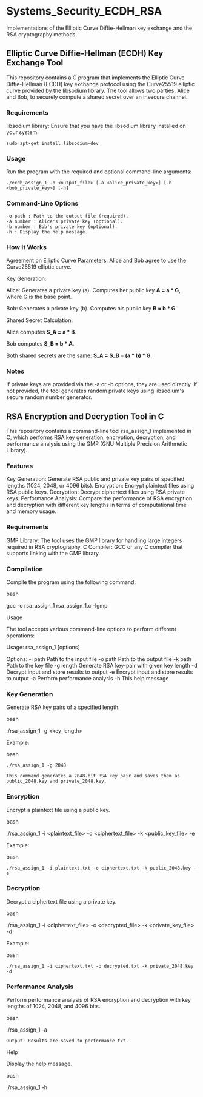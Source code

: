 # Systems_Security_ECDH_RSA
Implementations of the Elliptic Curve Diffie-Hellman key exchange and the RSA cryptography methods.

## Elliptic Curve Diffie-Hellman (ECDH) Key Exchange Tool

This repository contains a C program that implements the Elliptic Curve Diffie-Hellman (ECDH) key exchange protocol using the Curve25519 elliptic curve provided by the libsodium library. The tool allows two parties, Alice and Bob, to securely compute a shared secret over an insecure channel.

### Requirements

libsodium library: Ensure that you have the libsodium library installed on your system.
```
sudo apt-get install libsodium-dev
```

### Usage

Run the program with the required and optional command-line arguments:

```
./ecdh_assign_1 -o <output_file> [-a <alice_private_key>] [-b <bob_private_key>] [-h]
```

### Command-Line Options
```
-o path : Path to the output file (required).
-a number : Alice's private key (optional).
-b number : Bob's private key (optional).
-h : Display the help message.
```

### How It Works

Agreement on Elliptic Curve Parameters: Alice and Bob agree to use the Curve25519 elliptic curve.

Key Generation:

Alice:
Generates a private key (a).
Computes her public key **A = a * G**, where G is the base point.
        
Bob:
Generates a private key (b).
Computes his public key **B = b * G**.

Shared Secret Calculation:

Alice computes **S_A = a * B**.

Bob computes **S_B = b * A**.

Both shared secrets are the same: **S_A = S_B = (a * b) * G**.

### Notes

If private keys are provided via the -a or -b options, they are used directly.
If not provided, the tool generates random private keys using libsodium's secure random number generator.



## RSA Encryption and Decryption Tool in C

This repository contains a command-line tool rsa_assign_1 implemented in C, which performs RSA key generation, encryption, decryption, and performance analysis using the GMP (GNU Multiple Precision Arithmetic Library).

### Features

Key Generation: Generate RSA public and private key pairs of specified lengths (1024, 2048, or 4096 bits).
Encryption: Encrypt plaintext files using RSA public keys.
Decryption: Decrypt ciphertext files using RSA private keys.
Performance Analysis: Compare the performance of RSA encryption and decryption with different key lengths in terms of computational time and memory usage.

### Requirements

GMP Library: The tool uses the GMP library for handling large integers required in RSA cryptography.
C Compiler: GCC or any C compiler that supports linking with the GMP library.

### Compilation

Compile the program using the following command:

bash

gcc -o rsa_assign_1 rsa_assign_1.c -lgmp

Usage

The tool accepts various command-line options to perform different operations:


Usage: rsa_assign_1 [options]

Options:
 -i path   Path to the input file
 -o path   Path to the output file
 -k path   Path to the key file
 -g length Generate RSA key-pair with given key length
 -d        Decrypt input and store results to output
 -e        Encrypt input and store results to output
 -a        Perform performance analysis
 -h        This help message

### Key Generation

Generate RSA key pairs of a specified length.

bash

./rsa_assign_1 -g <key_length>

Example:

bash

    ./rsa_assign_1 -g 2048

    This command generates a 2048-bit RSA key pair and saves them as public_2048.key and private_2048.key.

### Encryption

Encrypt a plaintext file using a public key.

bash

./rsa_assign_1 -i <plaintext_file> -o <ciphertext_file> -k <public_key_file> -e

Example:

bash

    ./rsa_assign_1 -i plaintext.txt -o ciphertext.txt -k public_2048.key -e

### Decryption

Decrypt a ciphertext file using a private key.

bash

./rsa_assign_1 -i <ciphertext_file> -o <decrypted_file> -k <private_key_file> -d

Example:

bash

    ./rsa_assign_1 -i ciphertext.txt -o decrypted.txt -k private_2048.key -d

### Performance Analysis

Perform performance analysis of RSA encryption and decryption with key lengths of 1024, 2048, and 4096 bits.

bash

./rsa_assign_1 -a

    Output: Results are saved to performance.txt.

Help

Display the help message.

bash

./rsa_assign_1 -h
